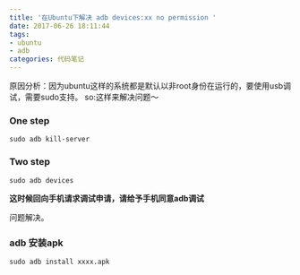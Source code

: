 ```yaml
---
title: '在Ubuntu下解决 adb devices:xx no permission '
date: 2017-06-26 18:11:44
tags:
- ubuntu
- adb
categories: 代码笔记
---
```


原因分析：因为ubuntu这样的系统都是默认以非root身份在运行的，要使用usb调试，需要sudo支持。
so:这样来解决问题～

### One step
```
sudo adb kill-server
```

### Two step
```
sudo adb devices
```
**这时候回向手机请求调试申请，请给予手机同意adb调试**

问题解决。

### adb 安装apk
```
sudo adb install xxxx.apk
```

